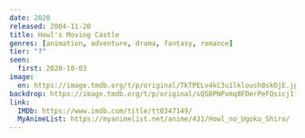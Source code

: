 ```yaml
---
date: 2020
released: 2004-11-20
title: Howl's Moving Castle
genres: [animation, adventure, drama, fantasy, romance]
tier: "?"
seen:
  first: 2020-10-03
image:
  en: https://image.tmdb.org/t/p/original/TkTPELv4kC3u1lkloush8skOjE.jpg
backdrop: https://image.tmdb.org/t/p/original/sQSBPNPvmq8FDerPeFQsicj1faw.jpg
link:
  IMDb: https://www.imdb.com/title/tt0347149/
  MyAnimeList: https://myanimelist.net/anime/431/Howl_no_Ugoku_Shiro/
---
```

